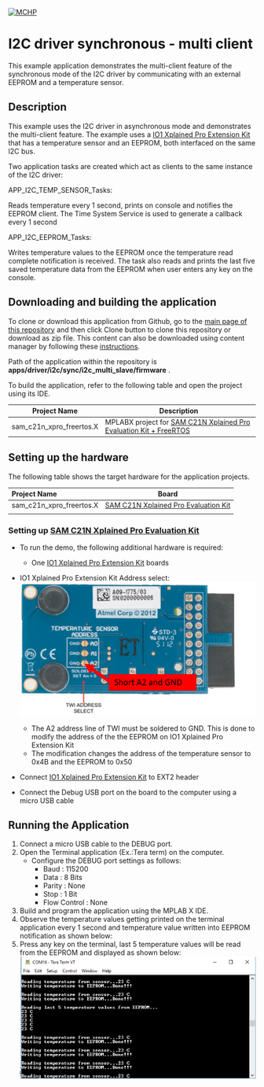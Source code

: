 [![MCHP](https://www.microchip.com/ResourcePackages/Microchip/assets/dist/images/logo.png)](https://www.microchip.com)

# I2C driver synchronous - multi client

This example application demonstrates the multi-client feature of the synchronous mode of the I2C driver by communicating with an external EEPROM and a temperature sensor.

## Description

This example uses the I2C driver in asynchronous mode and demonstrates the multi-client feature. The example uses a [IO1 Xplained Pro Extension Kit](https://www.microchip.com/developmenttools/ProductDetails/ATIO1-XPRO) that has a temperature sensor and an EEPROM, both interfaced on the same I2C bus.

Two application tasks are created which act as clients to the same instance of the I2C driver:

APP_I2C_TEMP_SENSOR_Tasks:

Reads temperature every 1 second, prints on console and notifies the EEPROM client. The Time System Service is used to generate a callback every 1 second

APP_I2C_EEPROM_Tasks:

Writes temperature values to the EEPROM once the temperature read complete notification is received. The task also reads and prints the last five saved temperature data from the EEPROM when user enters any key on the console.

## Downloading and building the application

To clone or download this application from Github, go to the [main page of this repository](https://github.com/Microchip-MPLAB-Harmony/core_apps_sam_c20_c21) and then click Clone button to clone this repository or download as zip file.
This content can also be downloaded using content manager by following these [instructions](https://github.com/Microchip-MPLAB-Harmony/contentmanager/wiki).

Path of the application within the repository is **apps/driver/i2c/sync/i2c_multi_slave/firmware** .

To build the application, refer to the following table and open the project using its IDE.

| Project Name      | Description                                    |
| ----------------- | ---------------------------------------------- |
| sam_c21n_xpro_freertos.X | MPLABX project for [SAM C21N Xplained Pro Evaluation Kit + FreeRTOS](https://www.microchip.com/developmenttools/ProductDetails/atsamc21n-xpro) |

## Setting up the hardware

The following table shows the target hardware for the application projects.

| Project Name| Board|
|:---------|:---------:|
| sam_c21n_xpro_freertos.X | [SAM C21N Xplained Pro Evaluation Kit](https://www.microchip.com/developmenttools/ProductDetails/atsamc21n-xpro) |
|||

### Setting up [SAM C21N Xplained Pro Evaluation Kit](https://www.microchip.com/developmenttools/ProductDetails/atsamc21n-xpro)

- To run the demo, the following additional hardware is required:
  - One [IO1 Xplained Pro Extension Kit](https://www.microchip.com/developmenttools/ProductDetails/ATIO1-XPRO) boards
- IO1 Xplained Pro Extension Kit Address select:
  ![Address Select](images/io1_xplained_address_sel.png)
  - The A2 address line of TWI must be soldered to GND. This is done to modify the address of the the EEPROM on IO1 Xplained Pro Extension Kit
  - The modification changes the address of the temperature sensor to 0x4B and the EEPROM to 0x50

- Connect [IO1 Xplained Pro Extension Kit](https://www.microchip.com/developmenttools/ProductDetails/ATIO1-XPRO) to EXT2 header
- Connect the Debug USB port on the board to the computer using a micro USB cable

## Running the Application

1. Connect a micro USB cable to the DEBUG port.
2. Open the Terminal application (Ex.:Tera term) on the computer.
   - Configure the DEBUG port settings as follows:
     - Baud : 115200
     - Data : 8 Bits
     - Parity : None
     - Stop : 1 Bit
     - Flow Control : None
3. Build and program the application using the MPLAB X IDE.
4. Observe the temperature values getting printed on the terminal application every 1 second and temperature value written into EEPROM notification as shown below:
5. Press any key on the terminal, last 5 temperature values will be read from the EEPROM and displayed as shown below:
  ![Output](images/output.png)
